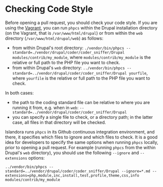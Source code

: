 # Checking Code Style

Before opening a pull request, you should check your code style. If you are using the [Vagrant](https://github.com/Islandora-Devops/claw-playbook), you can run `phpcs` within the Drupal installation directory (on the Vagrant, that is `/var/www/html/drupal`) or from within the `web` directory (`/var/www/html/drupal/web`) as follows:

* from within Drupal's root directory: `./vendor/bin/phpcs --standard=./vendor/drupal/coder/coder_sniffer/Drupal modules/contrib/my_module`, where `modules/contrib/my_module` is the relative or full path to the PHP file you want to check.
* from within Drupal's `web` directory: `../vendor/bin/phpcs --standard=../vendor/drupal/coder/coder_sniffer/Drupal yourfile`, where `yourfile` is the relative or full path to the PHP file you want to check.

In both cases:

* the path to the coding standard file can be relative to where you are running it from, e.g. when in `web`: `--standard=../vendor/drupal/coder/coder_sniffer/Drupal`
* you can specify a single file to check, or a directory path; in the latter case, all files in that directory will be checked.

Islandora runs `phpcs` in its Github continuous integration environment, and there, it specifies which files to ignore and which files to check. It is a good idea for developers to specify the same options when running `phpcs` locally, prior to opening a pull request. For example (running `phpcs` from the within Drupal's `web` directory), you should use the following `--ignore` and `--extensions` options:

`../vendor/bin/phpcs --standard=../vendor/drupal/coder/coder_sniffer/Drupal --ignore=*.md --extensions=php,module,inc,install,test,profile,theme,css,info modules/contrib/my_module`
